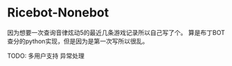 # Ricebot-Nonebot

因为想要一次查询音律炫动5的最近几条游戏记录所以自己写了个。
算是布丁BOT查分的python实现，但是因为是第一次写所以很乱。

TODO:
多用户支持
异常处理
